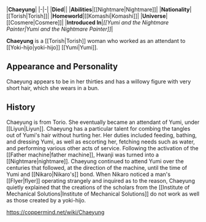 |**Chaeyung**|
|-|-|
|**Died**||
|**Abilities**|[[Nightmare\|Nightmare]]|
|**Nationality**|[[Torish\|Torish]]|
|**Homeworld**|[[Komashi\|Komashi]]|
|**Universe**|[[Cosmere\|Cosmere]]|
|**Introduced In**|*[[Yumi and the Nightmare Painter\|Yumi and the Nightmare Painter]]*|

**Chaeyung** is a [[Torish\|Torish]] woman who worked as an attendant to [[Yoki-hijo\|yoki-hijo]] [[Yumi\|Yumi]].

## Appearance and Personality
Chaeyung appears to be in her thirties and has a willowy figure with very short hair, which she wears in a bun.

## History
Chaeyung is from Torio. She eventually became an attendant of Yumi, under [[Liyun\|Liyun]]. Chaeyung has a particular talent for combing the tangles out of Yumi's hair without hurting her. Her duties included feeding, bathing, and dressing Yumi, as well as escorting her, fetching needs such as water, and performing various other acts of service. Following the activation of the [[Father machine\|father machine]], Hwanji was turned into a [[Nightmare\|nightmare]].
Chaeyung continued to attend Yumi over the centuries that followed, at the direction of the machine, until the time of Yumi and [[Nikaro\|Nikaro's]] bond. When Nikaro noticed a man's [[Flyer\|flyer]] operating strangely and inquired as to the reason, Chaeyung quietly explained that the creations of the scholars from the [[Institute of Mechanical Solutions\|Institute of Mechanical Solutions]] do not work as well as those created by a yoki-hijo.



https://coppermind.net/wiki/Chaeyung
